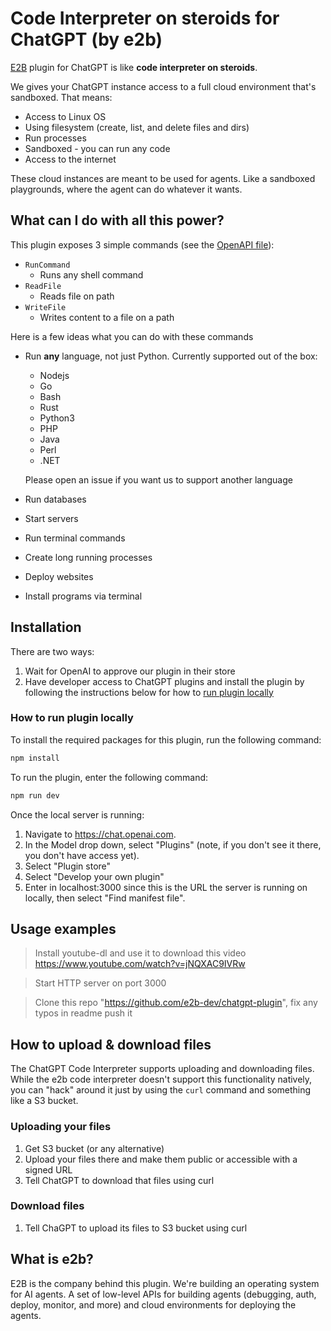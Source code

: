 # Code Interpreter on steroids for ChatGPT (by e2b)

[E2B](https://e2b.dev/) plugin for ChatGPT is like **code interpreter on steroids**.

We gives your ChatGPT instance access to a full cloud environment that's sandboxed. That means:
- Access to Linux OS
- Using filesystem (create, list, and delete files and dirs)
- Run processes
- Sandboxed - you can run any code
- Access to the internet

These cloud instances are meant to be used for agents. Like a sandboxed playgrounds, where the agent can do whatever it wants.

## What can I do with all this power?
This plugin exposes 3 simple commands (see the [OpenAPI file](https://github.com/e2b-dev/chatgpt-plugin/blob/main/openapi.yaml)):
- `RunCommand`
  - Runs any shell command
- `ReadFile`
  - Reads file on path
- `WriteFile`
  - Writes content to a file on a path


Here is a few ideas what you can do with these commands
- Run **any** language, not just Python. Currently supported out of the box:
  - Nodejs
  - Go
  - Bash
  - Rust
  - Python3
  - PHP
  - Java
  - Perl
  - .NET

  Please open an issue if you want us to support another language
    
- Run databases
- Start servers
- Run terminal commands
- Create long running processes
- Deploy websites
- Install programs via terminal

## Installation
There are two ways:
1. Wait for OpenAI to approve our plugin in their store
2. Have developer access to ChatGPT plugins and install the plugin by following the instructions below for how to [run plugin locally](#how-to-run-plugin-locally)

### How to run plugin locally
To install the required packages for this plugin, run the following command:

```bash
npm install
```

To run the plugin, enter the following command:

```bash
npm run dev
```

Once the local server is running:

1. Navigate to https://chat.openai.com.
2. In the Model drop down, select "Plugins" (note, if you don't see it there, you don't have access yet).
3. Select "Plugin store"
4. Select "Develop your own plugin"
5. Enter in localhost:3000 since this is the URL the server is running on locally, then select "Find manifest file".



## Usage examples
> Install youtube-dl and use it to download this video https://www.youtube.com/watch?v=jNQXAC9IVRw

> Start HTTP server on port 3000

> Clone this repo "https://github.com/e2b-dev/chatgpt-plugin", fix any typos in readme push it

## How to upload & download files
The ChatGPT Code Interpreter supports uploading and downloading files. While the e2b code interpreter doesn't support this functionality natively, you can "hack" around it just by using the `curl` command and something like a S3 bucket. 

### Uploading your files
1. Get S3 bucket (or any alternative)
2. Upload your files there and make them public or accessible with a signed URL
3. Tell ChatGPT to download that files using curl

### Download files
1. Tell ChaGPT to upload its files to S3 bucket using curl

## What is e2b?
E2B is the company behind this plugin. We're building an operating system for AI agents. A set of low-level APIs for building agents (debugging, auth, deploy, monitor, and more) and cloud environments for deploying the agents.

